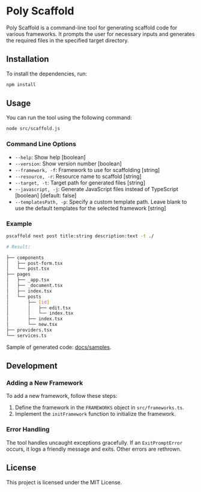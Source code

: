 # Poly Scaffold

Poly Scaffold is a command-line tool for generating scaffold code for various frameworks. It prompts the user for necessary inputs and generates the required files in the specified target directory.

## Installation

To install the dependencies, run:

```bash
npm install
```

## Usage

You can run the tool using the following command:

```bash
node src/scaffold.js
```

### Command Line Options

- `--help`: Show help [boolean]
- `--version`: Show version number [boolean]
- `--framework, -f`: Framework to use for scaffolding [string]
- `--resource, -r`: Resource name to scaffold [string]
- `--target, -t`: Target path for generated files [string]
- `--javascript, -j`: Generate JavaScript files instead of TypeScript [boolean] [default: false]
- `--templatesPath, -p`: Specify a custom template path. Leave blank to use the default templates for the selected framework [string]

### Example

```bash
pscaffold next post title:string description:text -t ./

# Result:

├── components
│   ├── post-form.tsx
│   └── post.tsx
├── pages
│   ├── _app.tsx
│   ├── _document.tsx
│   ├── index.tsx
│   └── posts
│       ├── [id]
│       │   ├── edit.tsx
│       │   └── index.tsx
│       ├── index.tsx
│       └── new.tsx
├── providers.tsx
└── services.ts
```

Sample of generated code: [docs/samples](https://github.com/raphox/poly-scaffold/blob/gh-page/docs/samples).

## Development

### Adding a New Framework

To add a new framework, follow these steps:

1. Define the framework in the `FRAMEWORKS` object in `src/frameworks.ts`.
2. Implement the `initFramework` function to initialize the framework.

### Error Handling

The tool handles uncaught exceptions gracefully. If an `ExitPromptError` occurs, it logs a friendly message and exits. Other errors are rethrown.

## License

This project is licensed under the MIT License.
